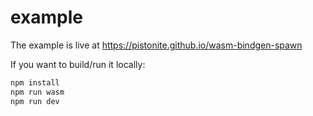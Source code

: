# example
The example is live at https://pistonite.github.io/wasm-bindgen-spawn

If you want to build/run it locally:
```sh
npm install
npm run wasm
npm run dev
```
